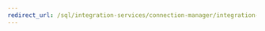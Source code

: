 ```yaml
---
redirect_url: /sql/integration-services/connection-manager/integration-services-ssis-connections?view=sql-server-2014
---
```

